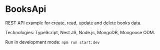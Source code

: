 # BooksApi    
REST API example for create, read, update and delete books data.   
    
Technologies: TypeScript, Nest JS, Node.js, MongoDB, Mongoose ODM.    
     
Run in development mode: `npm run start:dev`     

